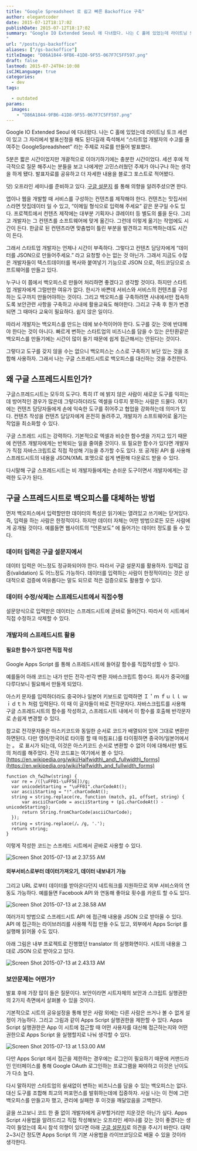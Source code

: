 ```yaml
---
title: "Google Spreadsheet 로 쉽고 빠른 Backoffice 구축"
author: elegantcoder
date: 2015-07-12T18:17:02
publishDate: 2015-07-12T18:17:02
summary: "Google IO Extended Seoul 에 다녀왔다. 나는 C 홀에 있었는데 라이트닝 토크 세션이 있고 그 자리에서 발표신청을 해도 된다길래 즉석해서 &#8220;스타트업 개발자의 수고를 줄여주는 GoogleSpreadsheet” 라는 주제로 자료를 만들어 발표했다. 5분은 짧은 시간이었지만 개괄적으로 이야기하기에는 충분한 시간이었다. 세션 후에 적극적으로 질문 해주시는 분들을 보고 나에게만 고민스러웠던 주제가 아니구나 하는 생각을 하게 됐다. 발표자료를 공유하고 더 [&hellip;]
"
url: "/posts/gs-backoffice"
aliases: ["/gs-backoffice"]
titleImage: "D86A1844-9FB6-41D8-9F55-067F7C5FF597.png"
draft: false
lastmod: 2015-07-24T04:10:08
isCJKLanguage: true
categories:
  - dev
tags:

  - outdated
params:
  images:
    - "D86A1844-9FB6-41D8-9F55-067F7C5FF597.png"
---
```

Google IO Extended Seoul 에 다녀왔다. 나는 C 홀에 있었는데 라이트닝 토크 세션이 있고 그 자리에서 발표신청을 해도 된다길래 즉석해서 “스타트업 개발자의 수고를 줄여주는 GoogleSpreadsheet” 라는 주제로 자료를 만들어 발표했다.

5분은 짧은 시간이었지만 개괄적으로 이야기하기에는 충분한 시간이었다. 세션 후에 적극적으로 질문 해주시는 분들을 보고 나에게만 고민스러웠던 주제가 아니구나 하는 생각을 하게 됐다. 발표자료를 공유하고 더 자세한 내용을 블로그 포스트로 적어봤다.

덧) 오프라인 세미나를 준비하고 있다. [구글 설문지](http://goo.gl/forms/GgPpbTx3ZK) 를 통해 의향을 알려주셨으면 한다.

앱이나 웹을 개발할 때 서비스를 구성하는 컨텐츠를 제작해야 한다. 컨텐츠는 맛집서비스라면 맛집데이터 일 수 있고, “이메일 형식으로 입력해 주세요” 같은 문구일 수도 있다. 프로젝트에서 컨텐츠 제작에는 대부분 기획자나 큐레이터 등 별도의 롤을 둔다. 그리고 개발자는 그 컨텐츠를 소프트웨어에 맞게 옮긴다. 그런데 이렇게 옮기는 작업에도 시간이 든다. 한글로 된 컨텐츠라면 맞춤법이 틀린 부분을 발견하고 피드백하는데도 시간이 든다.

그래서 스타트업 개발자는 언제나 시간이 부족하다. 그렇다고 컨텐츠 담당자에게 “데이터를 JSON으로 만들어주세요.” 라고 요청할 수는 없는 것 아닌가. 그래서 지금도 수많은 개발자들이 텍스트데이터를 복사와 붙여넣기 기능으로 JSON 으로, 하드코딩으로 소프트웨어를 만들고 있다.

누구나 이 쯤에서 백오피스로 만들어 처리하면 좋겠다고 생각할 것이다. 하지만 스타트업 개발자에게 그럴만한 여유가 없다. 한시가 바쁜데 서비스와 서비스의 컨텐츠를 구성하는 도구까지 만들어야하는 것이다. 그리고 백오피스를 구축하려면 사내에서만 접속하도록 보안관련 사항을 구축하고 사내에 활용교육도 해야한다. 그리고 구축 후 뭔가 변경되면 그 때마다 교육이 필요하다. 쉽지 않은 일이다.

따라서 개발자는 백오피스를 만드는 데에 보수적이어야 한다. 도구를 갖는 것에 반대해야 한다는 것이 아니다. 빠르게 변하는 스타트업의 비즈니스를 담을 수 있는 은탄환같은 백오피스를 만들기에는 시간이 많이 들기 때문에 쉽게 접근해서는 안된다는 것이다.

그렇다고 도구를 갖지 않을 수는 없으니 백오피스는 스스로 구축하기 보단 있는 것을 조합해 사용하자. 그래서 나는 구글 스프레드시트로 백오피스를 대신하는 것을 추천한다.

왜 구글 스프레드시트인가?
--------------

구글스프레드시트는 모두의 도구다. 특히 IT 에 밝지 않은 사람이 새로운 도구를 익히는데 방어적인 경우가 많은데 그렇다하더라도 엑셀을 다루지 못하는 사람은 드물다. 여기에는 컨텐츠 담당자들에게 손에 익숙한 도구를 쥐어주고 협업을 강화하는데 의미가 있다. 컨텐츠 작성을 컨텐츠 담당자에게 온전히 돌려주고, 개발자가 소프트웨어로 옮기는 작업을 최소화할 수 있다.

구글 스프레드 시트는 강력하다. 기본적으로 엑셀과 비슷한 함수셋을 가지고 있기 때문에 컨텐츠 개발자에게는 반복되는 일을 줄여줄 것이다. 또 필요한 함수가 있다면 개발자가 직접 자바스크립트로 직접 작성해 기능을 추가할 수도 있다. 또 공개된 API 를 사용해 스프레드시트의 내용을 JSON/XML 포맷으로 쉽게 변환해 다운로드 받을 수 있다.

다시말해 구글 스프레드시트는 비 개발자들에게는 손쉬운 도구이면서 개발자에게는 강력한 도구가 된다.

구글 스프레드시트로 백오피스를 대체하는 방법
------------------------

먼저 백오피스에서 입력할만한 데이터의 특성은 읽기에는 열려있고 쓰기에는 닫겨있다. 즉, 입력을 하는 사람은 한정적이다. 하지만 데이터 자체는 어떤 방법으로든 모든 사람에게 공개될 것이다. 예를들면 웹사이트의 “언론보도” 에 들어가는 데이터 정도를 들 수 있다.

### 데이터 입력은 구글 설문지에서

데이터 입력은 어느정도 정규화되어야 한다. 따라서 구글 설문지를 활용하자. 입력값 검증(validation) 도 어느정도 가능하다. 데이터를 입력하는 사람이 한정적이라는 것은 상대적으로 검증에 여유롭다는 말도 되므로 적은 검증으로도 활용할 수 있다.

### 데이터 수정/삭제는 스프레드시트에서 직접수행

설문양식으로 입력받은 데이터는 스프레드시트에 곧바로 들어간다. 따라서 이 시트에서 직접 수정하고 삭제할 수 있다.

### 개발자의 스프레드시트 활용

#### 필요한 함수가 있다면 직접 작성

Google Apps Script 를 통해 스프레드시트에 들어갈 함수를 직접작성할 수 있다.

예를들어 아래 코드는 내가 만든 전각-반각 변환 자바스크립트 함수다. 회사가 중국어를 다루다보니 필요해서 만들게 되었다.

아스키 문자를 입력하더라도 중국어나 일본어 키보드로 입력하면 Ｉ＇ｍ ｆｕｌｌ ｗｉｄｔｈ 처럼 입력된다. 이 때 이 글자들이 바로 전각문자다. 자바스크립트를 사용해 구글 스프레드시트의 함수를 작성하고, 스프레드시트 내에서 이 함수를 호출해 반각문자로 손쉽게 변경할 수 있다.

참고로 전각문자들은 아스키코드와 동일한 순서로 코드가 배열되어 있어 그대로 변환만 하면된다. 다만 영어/한국어로 타이핑 할 때 마침표(.)를 타이핑하면 중국어/일본어에서는 。 로 표시가 되는데, 이것은 아스키코드 순서로 변환할 수 없어 이에 대해서만 별도의 처리를 해주었다. 전각 코드표는 여기에서 볼 수 있다. [https://en.wikipedia.org/wiki/Halfwidth\_and\_fullwidth\_forms](https://en.wikipedia.org/wiki/Halfwidth_and_fullwidth_forms)

```
function ch_fw2hw(string) {
  var re = /([\uFF01-\uFF5E])/g;
  var unicodeStarting = "\uFF01".charCodeAt();
  var asciiStarting = "!".charCodeAt();
  string = string.replace(re, function (match, p1, offset, string) {
      var asciiCharCode = asciiStarting + (p1.charCodeAt() - unicodeStarting);
      return String.fromCharCode(asciiCharCode);
  }); 
  string = string.replace(/。/g, '.');
  return string;
}   
```

이렇게 작성한 코드는 스프레드 시트에서 곧바로 사용할 수 있다.

![Screen Shot 2015-07-13 at 2.37.55 AM](Screen-Shot-2015-07-13-at-2.37.55-AM.png)

#### 외부서비스로부터 데이터가져오기, 데이터 내보내기 가능

그리고 URL 로부터 데이터를 받아온다던지 네트워크를 지원하므로 외부 서비스와의 연동도 가능하다. 예를들면 Facebook API 와 연동해 좋아요 횟수를 카운트 할 수도 있다.

![Screen Shot 2015-07-13 at 2.38.58 AM](Screen-Shot-2015-07-13-at-2.38.58-AM-1024x631.png)

여러가지 방법으로 스프레드시트 API 에 접근해 내용을 JSON 으로 받아올 수 있다. API 에 접근하는 라이브러리를 사용해 직접 만들 수도 있고, 외부에서 Apps Script 를 실행해 읽어올 수도 있다.

아래 그림은 내부 프로젝트로 진행했던 translator 의 실행화면이다. 시트의 내용을 그대로 JSON 으로 받아오고 있다.

![Screen Shot 2015-07-13 at 2.43.13 AM](Screen-Shot-2015-07-13-at-2.43.13-AM.png)

### 보안문제는 어떤가?

발표 후에 가장 많이 들은 질문이다. 보안이라면 시트자체의 보안과 스크립트 실행권한의 2가지 측면에서 살펴볼 수 있을 것이다.

기본적으로 시트의 공유설정을 통해 받은 사람 외에는 다른 사람은 쓰거나 볼 수 없게 설정이 가능하다. 그리고 그림과 같이 Apps Script 실행권한을 제한할 수 있다. Apps Script 실행권한은 App 이 시트에 접근할 때 어떤 사용자를 대신해 접근하는지와 어떤 권한으로 Apps Script 을 실행할지로 나눠 생각할 수 있다.

![Screen Shot 2015-07-13 at 1.53.00 AM](Screen-Shot-2015-07-13-at-1.53.00-AM1.png)

다만 Apps Script 에서 접근을 제한하는 경우에는 로그인이 필요하기 때문에 커맨드라인 인터페이스를 통해 Google OAuth 로그인하는 프로그램을 짜야하고 이것은 난이도가 다소 높다.

다시 말하지만 스타트업의 쉴새없이 변하는 비즈니스를 담을 수 있는 백오피스는 없다. 대신 도구를 조합해 최고의 퍼포먼스를 발휘하는데에 집중하자. 사실 나는 이 전에 그런 백오피스를 만들고자 했고, 관리에 실패한 후 이것을 깨달았음을 고백한다.

글을 쓰고보니 코드 한 줄 없이 개발자에게 공부할거리만 지운것은 아닌가 싶다. Apps Script 사용법을 알려드리고 직접 작성해보는 오프라인 세미나를 갖는 것이 좋겠다는 생각이 들었는데 혹시 참석 의향이 있다면 아래 [구글 설문지](http://goo.gl/forms/GgPpbTx3ZK)로 의견을 주시기 바란다. 대략 2~3시간 정도면 Apps Script 의 기본 사용법을 라이브코딩으로 배울 수 있을 것이라 생각한다.
